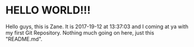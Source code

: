 # HELLO WORLD!!!

Hello guys, this is Zane. It is 2017-19-12 at 13:37:03 and I coming at ya with my first Git Repository. Nothing much going on here, just this "README.md". 
